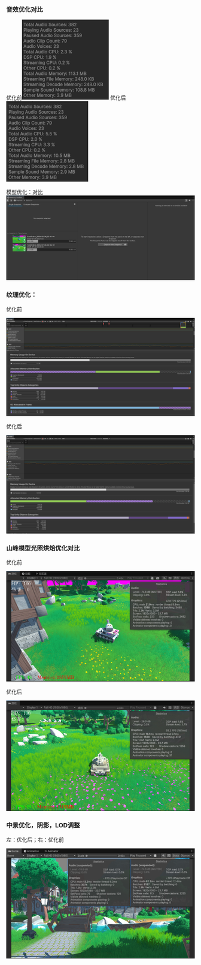 ### 音效优化对比

优化前![1](./Texture/1.png)
优化后![2](./Texture/2.png)

模型优化：对比
![3](./Texture/3.png)

### 纹理优化：

优化前

![4](./Texture/4.png)

优化后

![5](./Texture/5.png)

### 山峰模型光照烘焙优化对比

优化前

![5](./Texture/6.png)

优化后

![7](./Texture/7.png)

### 中景优化，阴影，LOD调整

左：优化后；右：优化前

![8](./Texture/8.png)
